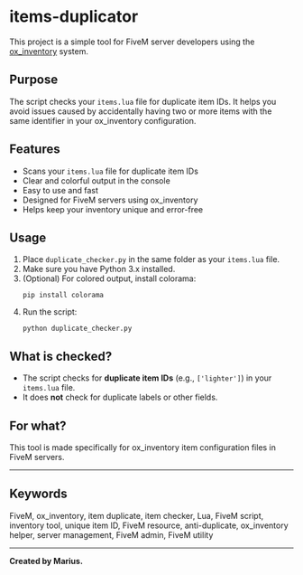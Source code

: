 # items-duplicator

This project is a simple tool for FiveM server developers using the [ox_inventory](https://github.com/overextended/ox_inventory) system.

## Purpose

The script checks your `items.lua` file for duplicate item IDs. It helps you avoid issues caused by accidentally having two or more items with the same identifier in your ox_inventory configuration.

## Features
- Scans your `items.lua` file for duplicate item IDs
- Clear and colorful output in the console
- Easy to use and fast
- Designed for FiveM servers using ox_inventory
- Helps keep your inventory unique and error-free

## Usage
1. Place `duplicate_checker.py` in the same folder as your `items.lua` file.
2. Make sure you have Python 3.x installed.
3. (Optional) For colored output, install colorama:
   ```
   pip install colorama
   ```
4. Run the script:
   ```
   python duplicate_checker.py
   ```

## What is checked?
- The script checks for **duplicate item IDs** (e.g., `['lighter']`) in your `items.lua` file.
- It does **not** check for duplicate labels or other fields.

## For what?
This tool is made specifically for ox_inventory item configuration files in FiveM servers.

---

## Keywords
FiveM, ox_inventory, item duplicate, item checker, Lua, FiveM script, inventory tool, unique item ID, FiveM resource, anti-duplicate, ox_inventory helper, server management, FiveM admin, FiveM utility

---

**Created by Marius.** 
